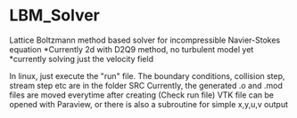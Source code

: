 # LBM_Solver
Lattice Boltzmann method based solver for incompressible Navier-Stokes equation
*Currently 2d with D2Q9 method, no turbulent model yet
*currently solving just the velocity field

In linux, just execute the "run" file. 
The boundary conditions, collision step, stream step etc are in the folder SRC
Currently, the generated .o and .mod files are moved everytime after creating (Check run file)
VTK file can be opened with Paraview, or there is also a subroutine for simple x,y,u,v output
